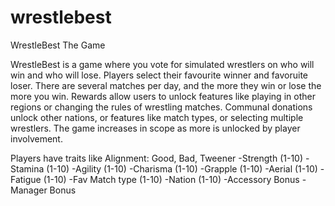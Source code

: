 # wrestlebest
WrestleBest The Game

WrestleBest is a game where you vote for simulated wrestlers on who will win and who will lose. Players select their favourite winner and favoruite loser. There are several matches per day, and the more they win or lose the more you win. Rewards allow users to unlock features like playing in other regions or changing the rules of wrestling matches. Communal donations unlock other nations, or features like match types, or selecting multiple wrestlers. The game increases in scope as more is unlocked by player involvement.  

Players have traits like
Alignment: Good, Bad, Tweener
-Strength (1-10)
-Stamina (1-10)
-Agility (1-10)
-Charisma (1-10)
-Grapple (1-10)
-Aerial (1-10)
-Fatigue (1-10)
-Fav Match type (1-10)
-Nation (1-10)
-Accessory Bonus
-Manager Bonus 

